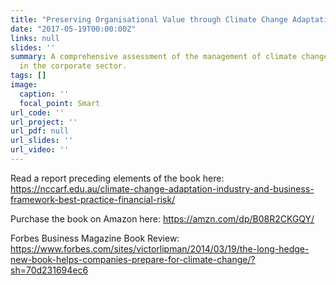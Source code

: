 ```yaml
---
title: "Preserving Organisational Value through Climate Change Adaptation"
date: "2017-05-19T00:00:00Z"
links: null
slides: ''
summary: A comprehensive assessment of the management of climate change adaptation
  in the corporate sector.
tags: []
image:
  caption: ''
  focal_point: Smart
url_code: ''
url_project: ''
url_pdf: null
url_slides: ''
url_video: ''
---
```


Read a report preceding elements of the book here: https://nccarf.edu.au/climate-change-adaptation-industry-and-business-framework-best-practice-financial-risk/

Purchase the book on Amazon here: https://amzn.com/dp/B08R2CKGQY/

Forbes Business Magazine Book Review: https://www.forbes.com/sites/victorlipman/2014/03/19/the-long-hedge-new-book-helps-companies-prepare-for-climate-change/?sh=70d231694ec6
